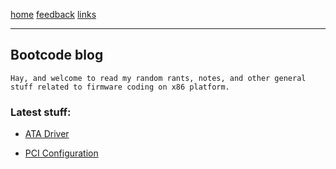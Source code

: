[home](/) [feedback](/feedback) [links](/links)

-----------------------------------------------------------------------------

## Bootcode blog

	Hay, and welcome to read my random rants, notes, and other general
	stuff related to firmware coding on x86 platform.

### Latest stuff:

  - [ATA Driver](/disks.md)

  - [PCI Configuration](/pci_config.md)


